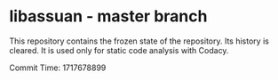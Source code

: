 # libassuan - master branch

This repository contains the frozen state of the repository.
Its history is cleared. It is used only for static code
analysis with Codacy.

Commit Time: 1717678899